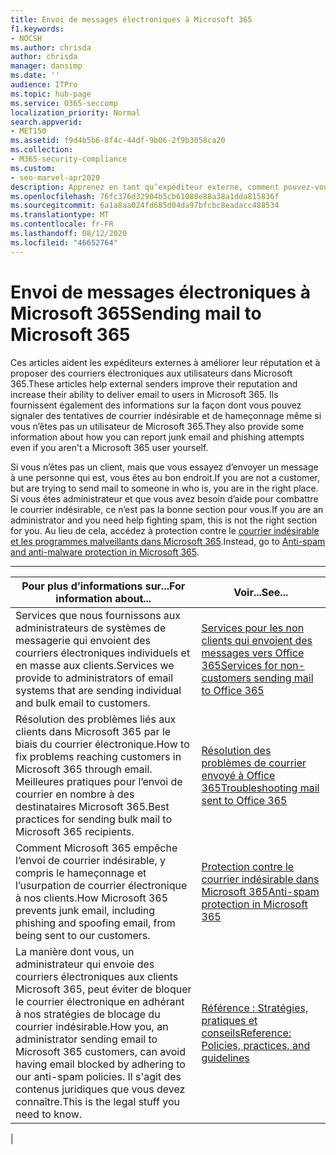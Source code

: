 ```yaml
---
title: Envoi de messages électroniques à Microsoft 365
f1.keywords:
- NOCSH
ms.author: chrisda
author: chrisda
manager: dansimp
ms.date: ''
audience: ITPro
ms.topic: hub-page
ms.service: O365-seccomp
localization_priority: Normal
search.appverid:
- MET150
ms.assetid: f9d4b5b6-8f4c-44df-9b06-2f9b3058ca20
ms.collection:
- M365-security-compliance
ms.custom:
- seo-marvel-apr2020
description: Apprenez en tant qu’expéditeur externe, comment pouvez-vous augmenter la capacité de remise du courrier électronique aux utilisateurs dans Microsoft 365. Découvrez également comment signaler les tentatives de courrier indésirable & les tentatives de hameçonnage en tant qu’utilisateur externe.
ms.openlocfilehash: 76fc376d32904b5cb61080e88a38a1dda815836f
ms.sourcegitcommit: 6a1a8aa024fd685d04da97bfcbc8eadacc488534
ms.translationtype: MT
ms.contentlocale: fr-FR
ms.lasthandoff: 08/12/2020
ms.locfileid: "46652764"
---
```

# <a name="sending-mail-to-microsoft-365"></a><span data-ttu-id="6151d-104">Envoi de messages électroniques à Microsoft 365</span><span class="sxs-lookup"><span data-stu-id="6151d-104">Sending mail to Microsoft 365</span></span>

<span data-ttu-id="6151d-105">Ces articles aident les expéditeurs externes à améliorer leur réputation et à proposer des courriers électroniques aux utilisateurs dans Microsoft 365.</span><span class="sxs-lookup"><span data-stu-id="6151d-105">These articles help external senders improve their reputation and increase their ability to deliver email to users in Microsoft 365.</span></span> <span data-ttu-id="6151d-106">Ils fournissent également des informations sur la façon dont vous pouvez signaler des tentatives de courrier indésirable et de hameçonnage même si vous n’êtes pas un utilisateur de Microsoft 365.</span><span class="sxs-lookup"><span data-stu-id="6151d-106">They also provide some information about how you can report junk email and phishing attempts even if you aren't a Microsoft 365 user yourself.</span></span>

<span data-ttu-id="6151d-107">Si vous n’êtes pas un client, mais que vous essayez d’envoyer un message à une personne qui est, vous êtes au bon endroit.</span><span class="sxs-lookup"><span data-stu-id="6151d-107">If you are not a customer, but are trying to send mail to someone in who is, you are in the right place.</span></span> <span data-ttu-id="6151d-108">Si vous êtes administrateur et que vous avez besoin d’aide pour combattre le courrier indésirable, ce n’est pas la bonne section pour vous.</span><span class="sxs-lookup"><span data-stu-id="6151d-108">If you are an administrator and you need help fighting spam, this is not the right section for you.</span></span> <span data-ttu-id="6151d-109">Au lieu de cela, accédez à protection contre le [courrier indésirable et les programmes malveillants dans Microsoft 365](anti-spam-and-anti-malware-protection.md).</span><span class="sxs-lookup"><span data-stu-id="6151d-109">Instead, go to [Anti-spam and anti-malware protection in Microsoft 365](anti-spam-and-anti-malware-protection.md).</span></span>

****

|<span data-ttu-id="6151d-110">Pour plus d’informations sur...</span><span class="sxs-lookup"><span data-stu-id="6151d-110">For information about...</span></span>|<span data-ttu-id="6151d-111">Voir...</span><span class="sxs-lookup"><span data-stu-id="6151d-111">See...</span></span>|
|---|---|
|<span data-ttu-id="6151d-112">Services que nous fournissons aux administrateurs de systèmes de messagerie qui envoient des courriers électroniques individuels et en masse aux clients.</span><span class="sxs-lookup"><span data-stu-id="6151d-112">Services we provide to administrators of email systems that are sending individual and bulk email to customers.</span></span>|[<span data-ttu-id="6151d-113">Services pour les non clients qui envoient des messages vers Office 365</span><span class="sxs-lookup"><span data-stu-id="6151d-113">Services for non-customers sending mail to Office 365</span></span>](services-for-non-customers.md)|
|<span data-ttu-id="6151d-114">Résolution des problèmes liés aux clients dans Microsoft 365 par le biais du courrier électronique.</span><span class="sxs-lookup"><span data-stu-id="6151d-114">How to fix problems reaching customers in Microsoft 365 through email.</span></span> <span data-ttu-id="6151d-115">Meilleures pratiques pour l’envoi de courrier en nombre à des destinataires Microsoft 365.</span><span class="sxs-lookup"><span data-stu-id="6151d-115">Best practices for sending bulk mail to Microsoft 365 recipients.</span></span>|[<span data-ttu-id="6151d-116">Résolution des problèmes de courrier envoyé à Office 365</span><span class="sxs-lookup"><span data-stu-id="6151d-116">Troubleshooting mail sent to Office 365</span></span>](troubleshooting-mail-sent-to-office-365.md)|
|<span data-ttu-id="6151d-117">Comment Microsoft 365 empêche l’envoi de courrier indésirable, y compris le hameçonnage et l’usurpation de courrier électronique à nos clients.</span><span class="sxs-lookup"><span data-stu-id="6151d-117">How Microsoft 365 prevents junk email, including phishing and spoofing email, from being sent to our customers.</span></span>|[<span data-ttu-id="6151d-118">Protection contre le courrier indésirable dans Microsoft 365</span><span class="sxs-lookup"><span data-stu-id="6151d-118">Anti-spam protection in Microsoft 365</span></span>](anti-spam-protection.md)|
|<span data-ttu-id="6151d-119">La manière dont vous, un administrateur qui envoie des courriers électroniques aux clients Microsoft 365, peut éviter de bloquer le courrier électronique en adhérant à nos stratégies de blocage du courrier indésirable.</span><span class="sxs-lookup"><span data-stu-id="6151d-119">How you, an administrator sending email to Microsoft 365 customers, can avoid having email blocked by adhering to our anti-spam policies.</span></span> <span data-ttu-id="6151d-120">Il s'agit des contenus juridiques que vous devez connaître.</span><span class="sxs-lookup"><span data-stu-id="6151d-120">This is the legal stuff you need to know.</span></span>|[<span data-ttu-id="6151d-121">Référence : Stratégies, pratiques et conseils</span><span class="sxs-lookup"><span data-stu-id="6151d-121">Reference: Policies, practices, and guidelines</span></span>](reference-policies-practices-and-guidelines.md)|
|
